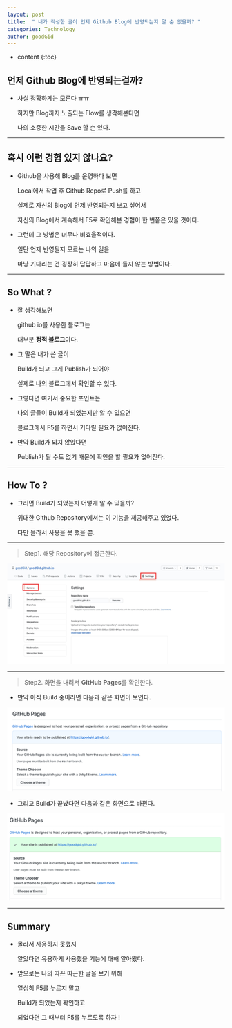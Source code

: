 ```yaml
---
layout: post
title:  " 내가 작성한 글이 언제 Github Blog에 반영되는지 알 순 없을까? "
categories: Technology
author: goodGid
---
```

* content
{:toc}

## 언제 Github Blog에 반영되는걸까?

* 사실 정확하게는 모른다 ㅠㅠ

  하지만 Blog까지 노출되는 Flow를 생각해본다면

  나의 소중한 시간을 Save 할 순 있다.




---

## 혹시 이런 경험 있지 않나요?

* Github을 사용해 Blog를 운영하다 보면

  Local에서 작업 후 Github Repo로 Push를 하고 

  실제로 자신의 Blog에 언제 반영되는지 보고 싶어서

  자신의 Blog에서 계속해서 F5로 확인해본 경험이 한 번쯤은 있을 것이다.

* 그런데 그 방법은 너무나 비효율적이다.

  일단 언제 반영될지 모르는 나의 길을 
  
  마냥 기다리는 건 굉장히 답답하고 마음에 들지 않는 방법이다.




---

## So What ?

* 잘 생각해보면

  github io를 사용한 블로그는 

  대부분 **정적 블로그**이다.

* 그 말은 내가 쓴 글이

  Build가 되고 그게 Publish가 되어야 
  
  실제로 나의 블로그에서 확인할 수 있다.

* 그렇다면 여기서 중요한 포인트는 

  나의 글들이 Build가 되었는지만 알 수 있으면

  블로그에서 F5를 하면서 기다릴 필요가 없어진다.

* 만약 Build가 되지 않았다면 
  
  Publish가 될 수도 없기 때문에 확인을 할 필요가 없어진다.

---

## How To ? 

* 그러면 Build가 되었는지 어떻게 알 수 있을까?

  위대한 Github Repository에서는 이 기능을 제공해주고 있었다.

  다만 몰라서 사용을 못 했을 뿐.

---

> Step1. 해당 Repository에 접근한다.

![](/assets/img/tech/Github-Blog-Status-Check_1.jpg)

---

> Step2. 화면을 내려서 **GitHub Pages**를 확인한다.

* 만약 아직 Build 중이라면 다음과 같은 화면이 보인다.

![](/assets/img/tech/Github-Blog-Status-Check_2.png)

* 그리고 Build가 끝났다면 다음과 같은 화면으로 바뀐다.

![](/assets/img/tech/Github-Blog-Status-Check_3.png)


---

## Summary

* 몰라서 사용하지 못했지 

  알았다면 유용하게 사용했을 기능에 대해 알아봤다.

* 앞으로는 나의 따끈 따근한 글을 보기 위해

  열심히 F5를 누르지 말고

  Build가 되었는지 확인하고 
  
  되었다면 그 때부터 F5를 누르도록 하자 !